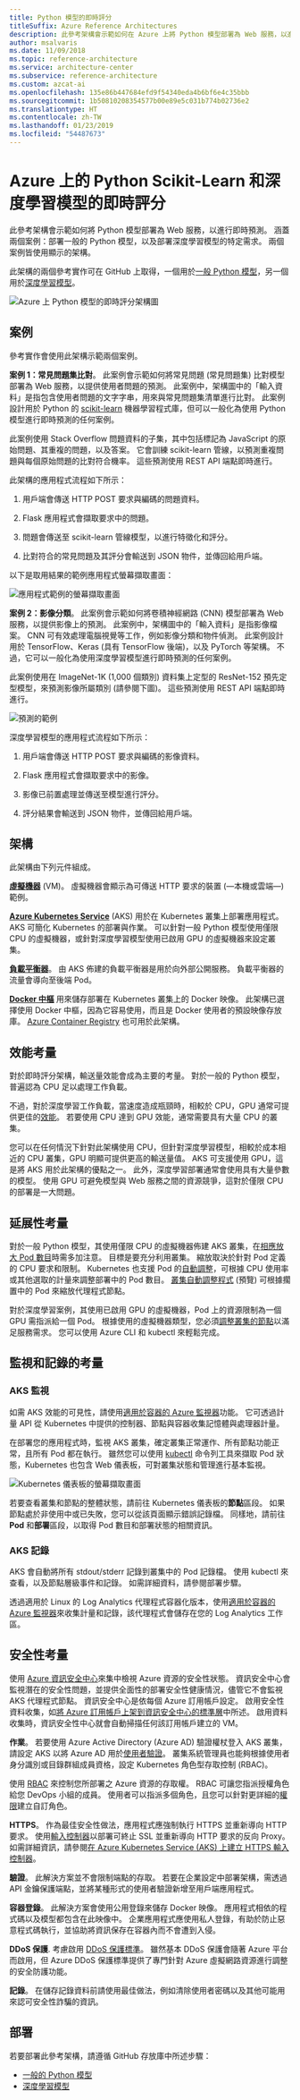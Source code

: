 ```yaml
---
title: Python 模型的即時評分
titleSuffix: Azure Reference Architectures
description: 此參考架構會示範如何在 Azure 上將 Python 模型部署為 Web 服務，以進行即時預測。
author: msalvaris
ms.date: 11/09/2018
ms.topic: reference-architecture
ms.service: architecture-center
ms.subservice: reference-architecture
ms.custom: azcat-ai
ms.openlocfilehash: 135e86b447684efd9f54340eda4b6bf6e4c35bbb
ms.sourcegitcommit: 1b50810208354577b00e89e5c031b774b02736e2
ms.translationtype: HT
ms.contentlocale: zh-TW
ms.lasthandoff: 01/23/2019
ms.locfileid: "54487673"
---
```

# <a name="real-time-scoring-of-python-scikit-learn-and-deep-learning-models-on-azure"></a>Azure 上的 Python Scikit-Learn 和深度學習模型的即時評分

此參考架構會示範如何將 Python 模型部署為 Web 服務，以進行即時預測。 涵蓋兩個案例：部署一般的 Python 模型，以及部署深度學習模型的特定需求。 兩個案例皆使用顯示的架構。

此架構的兩個參考實作可在 GitHub 上取得，一個用於[一般 Python 模型][github-python]，另一個用於[深度學習模型][github-dl]。

![Azure 上 Python 模型的即時評分架構圖](./_images/python-model-architecture.png)

## <a name="scenarios"></a>案例

參考實作會使用此架構示範兩個案例。

**案例 1：常見問題集比對**。 此案例會示範如何將常見問題 (常見問題集) 比對模型部署為 Web 服務，以提供使用者問題的預測。 此案例中，架構圖中的「輸入資料」是指包含使用者問題的文字字串，用來與常見問題集清單進行比對。 此案例設計用於 Python 的 [scikit-learn][scikit] 機器學習程式庫，但可以一般化為使用 Python 模型進行即時預測的任何案例。

此案例使用 Stack Overflow 問題資料的子集，其中包括標記為 JavaScript 的原始問題、其重複的問題，以及答案。 它會訓練 scikit-learn 管線，以預測重複問題與每個原始問題的比對符合機率。 這些預測使用 REST API 端點即時進行。

此架構的應用程式流程如下所示：

1. 用戶端會傳送 HTTP POST 要求與編碼的問題資料。

2. Flask 應用程式會擷取要求中的問題。

3. 問題會傳送至 scikit-learn 管線模型，以進行特徵化和評分。

4. 比對符合的常見問題及其評分會輸送到 JSON 物件，並傳回給用戶端。

以下是取用結果的範例應用程式螢幕擷取畫面：

![應用程式範例的螢幕擷取畫面](./_images/python-faq-matches.png)

**案例 2：影像分類**。 此案例會示範如何將卷積神經網路 (CNN) 模型部署為 Web 服務，以提供影像上的預測。 此案例中，架構圖中的「輸入資料」是指影像檔案。 CNN 可有效處理電腦視覺等工作，例如影像分類和物件偵測。 此案例設計用於 TensorFlow、Keras (具有 TensorFlow 後端)，以及 PyTorch 等架構。 不過，它可以一般化為使用深度學習模型進行即時預測的任何案例。

此案例使用在 ImageNet-1K (1,000 個類別) 資料集上定型的 ResNet-152 預先定型模型，來預測影像所屬類別 (請參閱下圖)。 這些預測使用 REST API 端點即時進行。

![預測的範例](./_images/python-example-predictions.png)

深度學習模型的應用程式流程如下所示：

1. 用戶端會傳送 HTTP POST 要求與編碼的影像資料。

2. Flask 應用程式會擷取要求中的影像。

3. 影像已前置處理並傳送至模型進行評分。

4. 評分結果會輸送到 JSON 物件，並傳回給用戶端。

## <a name="architecture"></a>架構

此架構由下列元件組成。

**[虛擬機器][vm]** (VM)。 虛擬機器會顯示為可傳送 HTTP 要求的裝置 (&mdash;本機或雲端&mdash;) 範例。

**[Azure Kubernetes Service][aks]** (AKS) 用於在 Kubernetes 叢集上部署應用程式。 AKS 可簡化 Kubernetes 的部署與作業。 可以針對一般 Python 模型使用僅限 CPU 的虛擬機器，或針對深度學習模型使用已啟用 GPU 的虛擬機器來設定叢集。

**[負載平衡器][lb]**。 由 AKS 佈建的負載平衡器是用於向外部公開服務。 負載平衡器的流量會導向至後端 Pod。

**[Docker 中樞][docker]** 用來儲存部署在 Kubernetes 叢集上的 Docker 映像。 此架構已選擇使用 Docker 中樞，因為它容易使用，而且是 Docker 使用者的預設映像存放庫。 [Azure Container Registry][acr] 也可用於此架構。

## <a name="performance-considerations"></a>效能考量

對於即時評分架構，輸送量效能會成為主要的考量。 對於一般的 Python 模型，普遍認為 CPU 足以處理工作負載。

不過，對於深度學習工作負載，當速度造成瓶頸時，相較於 CPU，GPU 通常可提供更佳的[效能][gpus-vs-cpus]。 若要使用 CPU 達到 GPU 效能，通常需要具有大量 CPU 的叢集。

您可以在任何情況下針對此架構使用 CPU，但針對深度學習模型，相較於成本相近的 CPU 叢集，GPU 明顯可提供更高的輸送量值。 AKS 可支援使用 GPU，這是將 AKS 用於此架構的優點之一。 此外，深度學習部署通常會使用具有大量參數的模型。 使用 GPU 可避免模型與 Web 服務之間的資源競爭，這對於僅限 CPU 的部署是一大問題。

## <a name="scalability-considerations"></a>延展性考量

對於一般 Python 模型，其使用僅限 CPU 的虛擬機器佈建 AKS 叢集，在[相應放大 Pod 數目][manually-scale-pods]時需多加注意。 目標是要充分利用叢集。 縮放取決於針對 Pod 定義的 CPU 要求和限制。 Kubernetes 也支援 Pod 的[自動調整][autoscale-pods]，可根據 CPU 使用率或其他選取的計量來調整部署中的 Pod 數目。 [叢集自動調整程式][autoscaler] (預覽) 可根據擱置中的 Pod 來縮放代理程式節點。

對於深度學習案例，其使用已啟用 GPU 的虛擬機器，Pod 上的資源限制為一個 GPU 需指派給一個 Pod。 根據使用的虛擬機器類型，您必須[調整叢集的節點][scale-cluster]以滿足服務需求。 您可以使用 Azure CLI 和 kubectl 來輕鬆完成。

## <a name="monitoring-and-logging-considerations"></a>監視和記錄的考量

### <a name="aks-monitoring"></a>AKS 監視

如需 AKS 效能的可見性，請使用[適用於容器的 Azure 監視器][monitor-containers]功能。 它可透過計量 API 從 Kubernetes 中提供的控制器、節點與容器收集記憶體與處理器計量。

在部署您的應用程式時，監視 AKS 叢集，確定叢集正常運作、所有節點功能正常，且所有 Pod 都在執行。 雖然您可以使用 [kubectl][kubectl] 命令列工具來擷取 Pod 狀態，Kubernetes 也包含 Web 儀表板，可對叢集狀態和管理進行基本監視。

![Kubernetes 儀表板的螢幕擷取畫面](./_images/python-kubernetes-dashboard.png)

若要查看叢集和節點的整體狀態，請前往 Kubernetes 儀表板的**節點**區段。 如果節點處於非使用中或已失敗，您可以從該頁面顯示錯誤記錄檔。 同樣地，請前往 **Pod** 和**部署**區段，以取得 Pod 數目和部署狀態的相關資訊。

### <a name="aks-logs"></a>AKS 記錄

AKS 會自動將所有 stdout/stderr 記錄到叢集中的 Pod 記錄檔。 使用 kubectl 來查看，以及節點層級事件和記錄。 如需詳細資料，請參閱部署步驟。

透過適用於 Linux 的 Log Analytics 代理程式容器化版本，使用[適用於容器的 Azure 監視器][monitor-containers]來收集計量和記錄，該代理程式會儲存在您的 Log Analytics 工作區。

## <a name="security-considerations"></a>安全性考量

使用 [Azure 資訊安全中心][security-center]來集中檢視 Azure 資源的安全性狀態。 資訊安全中心會監視潛在的安全性問題，並提供全面性的部署安全性健康情況，儘管它不會監視 AKS 代理程式節點。 資訊安全中心是依每個 Azure 訂用帳戶設定。 啟用安全性資料收集，如[將 Azure 訂用帳戶上架到資訊安全中心的標準層][get-started]中所述。 啟用資料收集時，資訊安全性中心就會自動掃描任何該訂用帳戶建立的 VM。

**作業**。 若要使用 Azure Active Directory (Azure AD) 驗證權杖登入 AKS 叢集，請設定 AKS 以將 Azure AD 用於[使用者驗證][aad-auth]。 叢集系統管理員也能夠根據使用者身分識別或目錄群組成員資格，設定 Kubernetes 角色型存取控制 (RBAC)。

使用 [RBAC][rbac] 來控制您所部署之 Azure 資源的存取權。 RBAC 可讓您指派授權角色給您 DevOps 小組的成員。 使用者可以指派多個角色，且您可以針對更詳細的[權限]建立自訂角色。

**HTTPS**。 作為最佳安全性做法，應用程式應強制執行 HTTPS 並重新導向 HTTP 要求。 使用[輸入控制器][ingress-controller]以部署可終止 SSL 並重新導向 HTTP 要求的反向 Proxy。 如需詳細資訊，請參閱[在 Azure Kubernetes Service (AKS) 上建立 HTTPS 輸入控制器][https-ingress]。

**驗證**。 此解決方案並不會限制端點的存取。 若要在企業設定中部署架構，需透過 API 金鑰保護端點，並將某種形式的使用者驗證新增至用戶端應用程式。

**容器登錄**。 此解決方案會使用公用登錄來儲存 Docker 映像。 應用程式相依的程式碼以及模型都包含在此映像中。 企業應用程式應使用私人登錄，有助於防止惡意程式碼執行，並協助將資訊保存在容器內而不會遭到入侵。

**DDoS 保護**. 考慮啟用 [DDoS 保護標準][ddos]。 雖然基本 DDoS 保護會隨著 Azure 平台而啟用，但 Azure DDoS 保護標準提供了專門針對 Azure 虛擬網路資源進行調整的安全防護功能。

**記錄**。 在儲存記錄資料前請使用最佳做法，例如清除使用者密碼以及其他可能用來認可安全性詐騙的資訊。

## <a name="deployment"></a>部署

若要部署此參考架構，請遵循 GitHub 存放庫中所述步驟：

- [一般的 Python 模型][github-python]
- [深度學習模型][github-dl]

<!-- links -->

[aad-auth]: /azure/aks/aad-integration
[acr]: /azure/container-registry/
[something]: https://kubernetes.io/docs/reference/access-authn-authz/authentication/
[aks]: /azure/aks/intro-kubernetes
[autoscaler]: /azure/aks/autoscaler
[autoscale-pods]: /azure/aks/tutorial-kubernetes-scale#autoscale-pods
[azcopy]: /azure/storage/common/storage-use-azcopy-linux
[ddos]: /azure/virtual-network/ddos-protection-overview
[docker]: https://hub.docker.com/
[get-started]: /azure/security-center/security-center-get-started
[github-python]: https://github.com/Azure/MLAKSDeployment
[github-dl]: https://github.com/Microsoft/AKSDeploymentTutorial
[gpus-vs-cpus]: https://azure.microsoft.com/en-us/blog/gpus-vs-cpus-for-deployment-of-deep-learning-models/
[https-ingress]: /azure/aks/ingress-tls
[ingress-controller]: https://kubernetes.io/docs/concepts/services-networking/ingress/
[kubectl]: https://kubernetes.io/docs/tasks/tools/install-kubectl/
[lb]: /azure/load-balancer/load-balancer-overview
[manually-scale-pods]: /azure/aks/tutorial-kubernetes-scale#manually-scale-pods
[monitor-containers]: /azure/monitoring/monitoring-container-insights-overview
[權限]: /azure/aks/concepts-identity
[rbac]: /azure/active-directory/role-based-access-control-what-is
[scale-cluster]: /azure/aks/scale-cluster
[scikit]: https://pypi.org/project/scikit-learn/
[security-center]: /azure/security-center/security-center-intro
[vm]: /azure/virtual-machines/

